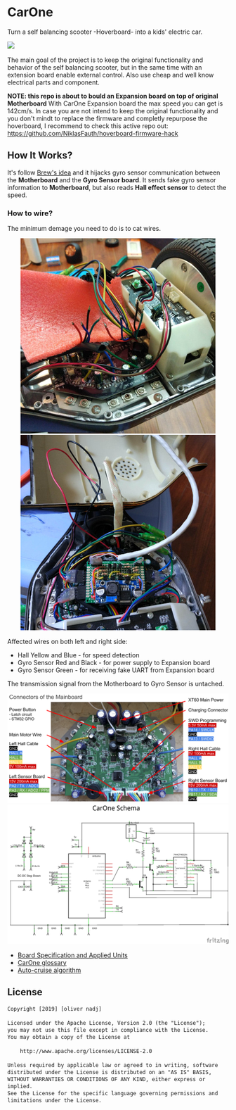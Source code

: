 # CarOne
Turn a self balancing scooter -Hoverboard- into a kids' electric car.

![](https://raw.githubusercontent.com/olivernadj/carone/master/docs/pictures/carone.gif)

The main goal of the project is to keep the original functionality and behavior of the self balancing scooter, but in the same time with an extension board enable external control. Also use cheap and well know electrical parts and component.

**NOTE: this repo is about to bould an Expansion board on top of original Motherboard**
With CarOne Expansion board the max speed you can get is 142cm/s. In case you are not intend to keep the original functionality and you don't mindt to replace the firmware and completly repurpose the hoverboard, I recommend to check this active repo out: https://github.com/NiklasFauth/hoverboard-firmware-hack

## How It Works?
It's follow [Brew's idea][drewsblog] and it hijacks gyro sensor communication between the **Motherboard** and the **Gyro Sensor board**. It sends fake gyro sensor information to **Motherboard**, but also reads **Hall effect sensor** to detect the speed. 

### How to wire?
The minimum demage you need to do is to cat wires.

<p align="center">
  <img width="444" height="444" src="https://raw.githubusercontent.com/olivernadj/carone/master/docs/pictures/cut-the-wires.jpg">
  <img width="444" height="444" src="https://raw.githubusercontent.com/olivernadj/carone/master/docs/pictures/connect-the-wires.jpg">
</p>

Affected wires on both left and right side:
- Hall Yellow and Blue - for speed detection
- Gyro Sensor Red and Black - for power supply to Expansion board
- Gyro Sensor Green - for receiving fake UART from Expansion board

The transmission signal from the Motherboard to Gyro Sensor is untached.

![](https://raw.githubusercontent.com/olivernadj/carone/master/docs/pictures/pinout.png)
![](https://raw.githubusercontent.com/olivernadj/carone/master/docs/pictures/carone-v4_schem.png)




- [Board Specification and Applied Units](./docs/specification.md)
- [CarOne glossary](./docs/glossary.md)
- [Auto-cruise algorithm](./docs/autocruise.ipynb)

## License

    Copyright [2019] [oliver nadj]

    Licensed under the Apache License, Version 2.0 (the "License");
    you may not use this file except in compliance with the License.
    You may obtain a copy of the License at

        http://www.apache.org/licenses/LICENSE-2.0

    Unless required by applicable law or agreed to in writing, software
    distributed under the License is distributed on an "AS IS" BASIS,
    WITHOUT WARRANTIES OR CONDITIONS OF ANY KIND, either express or implied.
    See the License for the specific language governing permissions and
    limitations under the License.

[//]: # (References)
[drewsblog]: http://drewspewsmuse.blogspot.com/2016/06/how-i-hacked-self-balancing-scooter.html
